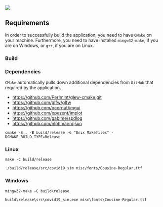 <img src="img/demo.gif">

## Requirements

In order to successfully build the application, you need to have `CMake` on your machine. Furthermore, you need to have installed `mingw32-make`, if you are on Windows, or `g++`, if you are on Linux. 

### Build

### Dependencies

`CMake` automatically pulls down additional dependencies from `GitHub` that required by the application.

- https://github.com/Perlmint/glew-cmake.git
- https://github.com/glfw/glfw
- https://github.com/ocornut/imgui
- https://github.com/epezent/implot
- https://github.com/gabime/spdlog
- https://github.com/nlohmann/json


```
cmake -S . -B build/release -G "Unix Makefiles" -DCMAKE_BUILD_TYPE=Release
```
### Linux

```
make -C build/release
```

```
./build/release/src/covid19_sim misc/fonts/Cousine-Regular.ttf
```

### Windows

```
mingw32-make -C build\release
```

```
build\release\src\covid19_sim.exe misc\fonts\Cousine-Regular.ttf
```
